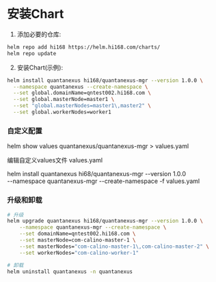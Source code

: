 # 安装Chart

1. 添加必要的仓库:

```bash
helm repo add hi168 https://helm.hi168.com/charts/
helm repo update
```

2.  安装Chart(示例):

```bash
helm install quantanexus hi168/quantanexus-mgr --version 1.0.0 \
  --namespace quantanexus --create-namespace \
  --set global.domainName=qntest002.hi168.com \
  --set global.masterNode=master1 \
  --set "global.masterNodes=master1\,master2" \
  --set global.workerNodes=worker1    
```

### 自定义配置

helm show values quantanexus/quantanexus-mgr > values.yaml

编辑自定义values文件 values.yaml

helm install quantanexus hi68/quantanexus-mgr --version 1.0.0 \
    --namespace quantanexus-mgr --create-namespace
    -f values.yaml

### 升级和卸载

```bash
# 升级
helm upgrade quantanexus hi168/quantanexus-mgr --version 1.0.0 \
    --namespace quantanexus-mgr --create-namespace \
    --set domainName=qntest002.hi168.com \
    --set masterNode=com-calino-master-1 \
    --set masterNodes="com-calino-master-1\,com-calino-master-2" \
    --set workerNodes="com-calino-worker-1" 

# 卸载
helm uninstall quantanexus -n quantanexus
```
